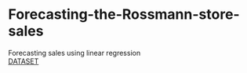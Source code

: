 # Forecasting-the-Rossmann-store-sales
Forecasting sales using linear regression
<br />
[DATASET](https://drive.google.com/file/d/1QNhIpMLC2i1eYrlrl6pNTKILVIfkamcI/view?usp=sharing)
